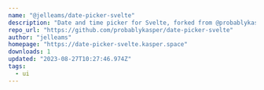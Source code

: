 ```yaml
---
name: "@jelleams/date-picker-svelte"
description: "Date and time picker for Svelte, forked from @probablykasper"
repo_url: "https://github.com/probablykasper/date-picker-svelte"
author: "jelleams"
homepage: "https://date-picker-svelte.kasper.space"
downloads: 1
updated: "2023-08-27T10:27:46.974Z"
tags: 
  - ui
---
```

